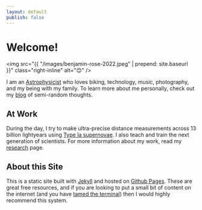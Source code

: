```yaml
---
layout: default
publish: false
---
```


# Welcome!

<img src="{{ "/images/benjamin-rose-2022.jpeg" | prepend: site.baseurl }}" class="right-inline" alt="😊" /> 

<!-- # About Ben -->

I am an [Astrophysicist](/research) who loves biking, technology, music, photography, and my being with my family. To learn more about me personally, check out my [blog](blog) of semi-random thoughts.
<!--  -->


## At Work

During the day, I try to make ultra-precise distance measurements across 13 billion lightyears using [Type Ia supernovae][sn]. I also teach and train the next generation of scientists.
For more information about my work, read my [research](/research) page.

[sn]: https://en.wikipedia.org/wiki/Type_Ia_supernova

## About this Site

This is a static site built with [Jekyll] and hosted on [Github Pages]. These are great free resources, and if you are looking to put a small bit of content on the internet (and you have [tamed the terminal][ttt]) then I would highly recommend this system.

[Jekyll]: https://jekyllrb.com
[Github Pages]: https://pages.github.com
[ttt]: https://www.bartbusschots.ie/s/blog/taming-the-terminal/
[markdown]: https://daringfireball.net/projects/markdown/
